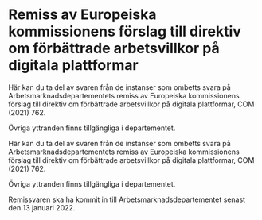 # Remiss av Europeiska kommissionens förslag till direktiv om förbättrade arbetsvillkor på digitala plattformar

Här kan du ta del av svaren från de instanser som ombetts svara på Arbetsmarknadsdepartementets remiss av Europeiska kommissionens förslag till direktiv om förbättrade arbetsvillkor på digitala plattformar, COM (2021) 762.

Övriga yttranden finns tillgängliga i departementet.

Här kan du ta del av svaren från de instanser som ombetts svara på Arbetsmarknadsdepartementets remiss av Europeiska kommissionens förslag till direktiv om förbättrade arbetsvillkor på digitala plattformar, COM (2021) 762.

Övriga yttranden finns tillgängliga i departementet.

Remissvaren ska ha kommit in till Arbetsmarknadsdepartementet senast den 13 januari 2022.
